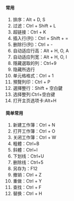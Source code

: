 #### **常用**
1. 排序：Alt + D, S
2. 过滤：Ctrl + Shift + L
3. 超链接：Ctrl + K
4. 插入行(列)：Ctrl + Shift + =
5. 删除行(列)：Ctrl + -
6. 自动适应行高：Alt + H, O, A
7. 自动适应列宽：Alt + H, O, I
8. 隱藏選取的列：Ctrl+9
9. 隐藏所选行
10. 单元格格式：Ctrl + 1
11. 預覽列印：Ctrl + P
12. 選擇整行：Shift + 空白鍵
13. 选择整列:Ctrl+空白键
14. 打开主页选项卡:Alt+H


#### **简单常用**
1. 新建工作簿：Ctrl + N
2. 打开工作簿：Ctrl + O
3. 关闭工作簿：Ctrl + W
4. 粗體：Ctrl+B
5. 斜體：Ctrl+I
6. 下划线：Ctrl+U
7. 删除线：Ctrl+5
8. 另存为：F12
9. 撤销：Ctrl + Z
10. 重做：Ctrl + Y
11. 查找：Ctrl + F
12. 替换：Ctrl + H